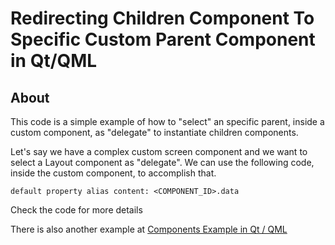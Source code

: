 # Redirecting Children Component To Specific Custom Parent Component in Qt/QML

## About

This code is a simple example of how to "select" an specific parent, inside a custom component, as "delegate" to instantiate children components.

Let's say we have a complex custom screen component and we want to select a Layout component as "delegate". We can use the following code, inside the custom component, to accomplish that.
```
default property alias content: <COMPONENT_ID>.data
```

Check the code for more details

There is also another example at [Components Example in Qt / QML](https://github.com/LeonnardoVerol/example-components-qt-qml)
